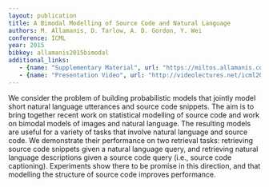 ```yaml
---
layout: publication
title: A Bimodal Modelling of Source Code and Natural Language
authors: M. Allamanis, D. Tarlow, A. D. Gordon, Y. Wei
conference: ICML
year: 2015
bibkey: allamanis2015bimodal
additional_links:
   - {name: "Supplementary Material", url: "https://miltos.allamanis.com/publicationfiles/allamanis2015bimodal/supplementary.pdf"}
   - {name: "Presentation Video", url: "http://videolectures.net/icml2015_allamanis_natural_language/"}
---
```

We consider the problem of building probabilistic models that jointly 
model short natural language utterances and source code snippets. The
aim is to bring together recent work on statistical modelling of source
code and work on bimodal models of images and natural language. The
resulting models are useful for a variety of tasks that involve natural
language and source code. We demonstrate their performance on two
retrieval tasks: retrieving source code snippets given a natural language
query, and retrieving natural language descriptions given a source code
query (i.e., source code captioning). Experiments show there to be
promise in this direction, and that modelling the structure of source
code improves performance.
